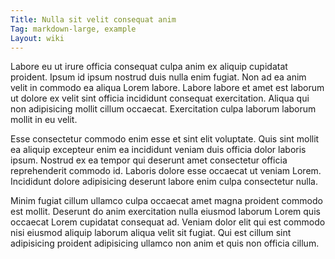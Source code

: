 ```yaml
---
Title: Nulla sit velit consequat anim
Tag: markdown-large, example
Layout: wiki
---
```

Labore eu ut irure officia consequat culpa anim ex aliquip cupidatat proident. Ipsum id ipsum nostrud duis nulla enim fugiat. Non ad ea anim velit in commodo ea aliqua Lorem labore. Labore labore et amet est laborum ut dolore ex velit sint officia incididunt consequat exercitation. Aliqua qui non adipisicing mollit cillum occaecat. Exercitation culpa laborum laborum mollit in eu velit.

Esse consectetur commodo enim esse et sint elit voluptate. Quis sint mollit ea aliquip excepteur enim ea incididunt veniam duis officia dolor laboris ipsum. Nostrud ex ea tempor qui deserunt amet consectetur officia reprehenderit commodo id. Laboris dolore esse occaecat ut veniam Lorem. Incididunt dolore adipisicing deserunt labore enim culpa consectetur nulla.

Minim fugiat cillum ullamco culpa occaecat amet magna proident commodo est mollit. Deserunt do anim exercitation nulla eiusmod laborum Lorem quis occaecat Lorem cupidatat consequat ad. Veniam dolor elit qui est commodo nisi eiusmod aliquip laborum aliqua velit sit fugiat. Qui est cillum sint adipisicing proident adipisicing ullamco non anim et quis non officia cillum.